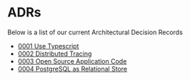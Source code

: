 # ADRs

Below is a list of our current Architectural Decision Records

- [0001 Use Typescript](./0001-use-typescript.md)
- [0002 Distributed Tracing](./0002-distributed-tracing.md)
- [0003 Open Source Application Code](./0003-open-source-application-code.md)
- [0004 PostgreSQL as Relational Store](./0004-postgresql-as-relational-store.md)
